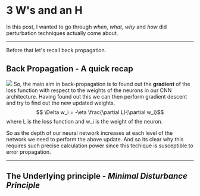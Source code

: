 # 3 W's and an H
In this post, I wanted to go through *when*, *what*, *why* and *how* did perturbation techniques actually come about.

---
Before that let's recall back propagation. 
## Back Propagation - A quick recap
![](https://thumbs.gfycat.com/AdolescentIdioticGoldeneye-size_restricted.gif)
So, the main aim in back-propagation is to found out the **gradient** of the loss function with respect to the weights of the neurons in our CNN architecture. Having found out this we can then perform gradient descent and try to find out the new updated weights.
$$ \Delta w_i = -\eta \frac{\partial L}{\partial w_i}$$
where L is the loss function and w_i is the weight of the neuron.

So as the depth of our neural network increases at each level of the network we need to perform the above update. And so its clear why this requires such precise calculation power since this techique is susceptible to error propagation.

---
## The Underlying principle - *Minimal Disturbance Principle*